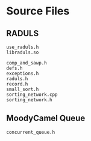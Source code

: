 
# Source Files

## RADULS
```
use_raduls.h
libraduls.so
```
```
comp_and_sawp.h
defs.h
exceptions.h
raduls.h
record.h
small_sort.h
sorting_network.cpp
sorting_network.h
```

## MoodyCamel Queue
```
concurrent_queue.h
```